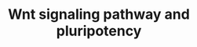 ---
annotations:
- type: Pathway Ontology
  value: '"Wnt signaling'
- type: Pathway Ontology
  value: Wnt signaling pathway
- type: Cell Type Ontology
  value: pluripotent stem cell
authors:
- MaintBot
- Mkutmon
- Egonw
- Eweitz
description: This pathway was adapted from several resources and is designed to provide
  a theoretical frame-work for examining Wnt signaling and interacting components
  in the context of embryonic stem-cell pluripotency and self-renewal.  A central
  organizing theme of this pathway are known drug targets which promote self-renewal
  or pluripotency (BIO and IQ-1)  and implicated upstream regulators of the core pluripotency
  transcriptional components (e.g. Nanog).  It should be noted  that it is unclear
  whether all the depicted components participate in this pathway in human embryonic
  stem cells.  Interactions and object/gene groups for the pathway exist for the majority
  of components.
last-edited: 2021-12-08
organisms:
- Bos taurus
redirect_from:
- /index.php/Pathway:WP1010
- /instance/WP1010
schema-jsonld:
- '@context': https://schema.org/
  '@id': https://wikipathways.github.io/pathways/WP1010.html
  '@type': Dataset
  creator:
    '@type': Organization
    name: WikiPathways
  description: This pathway was adapted from several resources and is designed to
    provide a theoretical frame-work for examining Wnt signaling and interacting components
    in the context of embryonic stem-cell pluripotency and self-renewal.  A central
    organizing theme of this pathway are known drug targets which promote self-renewal
    or pluripotency (BIO and IQ-1)  and implicated upstream regulators of the core
    pluripotency transcriptional components (e.g. Nanog).  It should be noted  that
    it is unclear whether all the depicted components participate in this pathway
    in human embryonic stem cells.  Interactions and object/gene groups for the pathway
    exist for the majority of components.
  keywords:
  - FOXD3
  - MAPK9
  - PRKCE
  - NLK
  - FRAT1
  - PPP2R5C
  - PPM1J
  - MAPK10
  - WNT3A
  - PRKCQ
  - CTNND1
  - TP53
  - WNT6
  - FZD10
  - PRKCD
  - MGC155143
  - POU5F1
  - FOSL1
  - WNT1
  - PPP2R1B
  - WNT4
  - FZD6
  - PRKCB
  - CREBBP
  - WNT2
  - WNT7A
  - AXIN1
  - NKD1
  - RHOA
  - CTBP1
  - MYC
  - CD44
  - PPP2CA
  - FZD1
  - RACGAP1
  - FBXW2
  - PRKCH
  - GSK3B
  - CCND1
  - FZD8
  - APC
  - PPARD
  - DVL2
  - PRKCI
  - CCND2
  - FZD3
  - PLAU
  - WNT9B
  - LDLR
  - WNT11
  - NFYA
  - FZD9
  - WNT10B
  - PPP2R1A
  - ESRRB
  - LEF1
  - TCF7
  - IQ-1
  - FZD7
  - LRRK2
  - WNT2B
  - NKD2
  - SOX2
  - PPP2R5E
  - CCND3
  - WNT7B
  - DVL1
  - JUN
  - WNT5A
  - FZD4
  - AXIN2
  - PRKD1
  - PPP2R4
  - NANOG
  - PPP2R2B
  - MAP3K7
  - PAFAH1B1
  - PPP2R3B
  - Apoptosis
  - DVL3
  - CTBP2
  - LRP6
  - MMP7
  - PRKCZ
  - TCFL2
  - CSNK1E
  - PPP2R2C
  - WNT3
  - FZD5
  - CTNNB1
  - EP300
  - PRKCG
  - WNT5B
  - 26S Proteasome Degradation
  - BIO
  - TCF7L1
  - LRP5
  - PPP2CB
  - FZD2
  - WNT16
  - MAP2K4
  - WNT10A
  - PPP2R3A
  - Groucho
  - PPP2R2A
  - PRKCA
  license: CC0
  name: Wnt signaling pathway and pluripotency
seo: CreativeWork
title: Wnt signaling pathway and pluripotency
wpid: WP1010
---